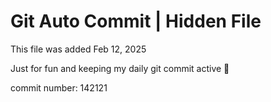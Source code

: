 # Git Auto Commit | Hidden File

This file was added Feb 12, 2025

Just for fun and keeping my daily git commit active 🤪

commit number: 142121
